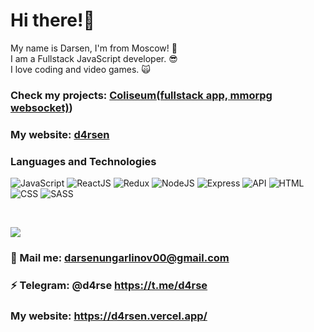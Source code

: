 # Hi there!🤘

My name is Darsen, I'm from Moscow! 🙈 <br />
I am a Fullstack JavaScript developer. 😎 <br />
I love coding and video games. 🙀 <br />

### Check my projects: [Coliseum(fullstack app, mmorpg websocket)](https://dbforgame.herokuapp.com))

### My website: [d4rsen](https://d4rsen.vercel.app/)

### Languages and Technologies
![JavaScript](https://img.shields.io/badge/-JavaScript-090909?style=for-the-badge&logo=JavaScript)
![ReactJS](https://img.shields.io/badge/-React-090909?style=for-the-badge&logo=React)
![Redux](https://img.shields.io/badge/-Redux-090909?style=for-the-badge&logo=Redux)
![NodeJS](https://img.shields.io/badge/-NodeJs-090909?style=for-the-badge&logo=Node)
![Express](https://img.shields.io/badge/-Express-090909?style=for-the-badge&logo=Express)
![API](https://img.shields.io/badge/-REST&#032;API-090909?style=for-the-badge)
![HTML](https://img.shields.io/badge/-HTML-090909?style=for-the-badge&logo=html5)
![CSS](https://img.shields.io/badge/-CSS-090909?style=for-the-badge&logo=css3)
![SASS](https://img.shields.io/badge/-SASS-090909?style=for-the-badge&logo=sass)


<br />

![](https://visitor-badge.glitch.me/badge?page_id=d4rsen)

### 💬 Mail me: darsenungarlinov00@gmail.com
### ⚡️ Telegram: @d4rse https://t.me/d4rse
### My website: https://d4rsen.vercel.app/
